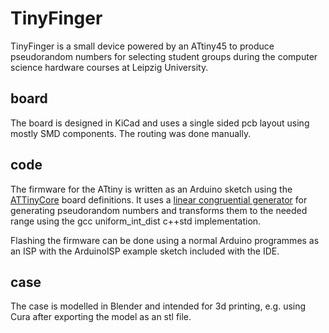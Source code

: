 # TinyFinger

TinyFinger is a small device powered by an ATtiny45 to produce pseudorandom
numbers for selecting student groups during the computer science hardware
courses at Leipzig University.

## board

The board is designed in KiCad and uses a single sided pcb layout using
mostly SMD components. The routing was done manually.

## code

The firmware for the ATtiny is written as an Arduino sketch using the
[ATTinyCore] board definitions. It uses a [linear congruential generator]
for generating pseudorandom numbers and transforms them to the needed
range using the gcc uniform_int_dist c++std implementation.

Flashing the firmware can be done using a normal Arduino programmes as an
ISP with the ArduinoISP example sketch included with the IDE.

## case

The case is modelled in Blender and intended for 3d printing, e.g. using
Cura after exporting the model as an stl file.

[ATTinyCore]: https://github.com/SpenceKonde/ATTinyCore
[linear congruential generator]: https://en.wikipedia.org/wiki/Linear_congruential_generator

